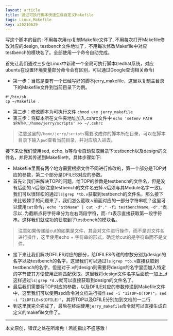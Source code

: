```yaml
---
layout: article
title: 通过可执行脚本快速生成自定义Makefile
tags: Linux,Makefile
key: a20210629
---
```


写这个脚本的目的: 不用每次用cp复制Makefile文件了, 不用每次打开Makefile修改对应的design, testbench文件地址了，不用每次修改Makefile中对应testbench的模块名了。全部使用一个命令自动完成。

<!--more-->

首先让我们通过三步在Linux中新建一个全局可执行脚本(redhat系统，对应ubuntu在设置环境变量部分命令会有区别，可以通过Google查询相关命令)
* 第一步：当然是要有一个已经写好的脚本jerry_makefile，这里以复制主目录下的Makefile文件到当前目录下为例。

```
#!/bin/sh
cp ~/Makefile .
```

* 第二步：修改脚本为可执行文件 `chmod u+x jerry_makefile`
* 第三步：将脚本所在文件夹地址加入.cshrc文件中 `echo 'setenv PATH $PATH\:/home/jerry/scripts' >> ~/.cshrc`

> 注意这里的`/home/jerry/scripts`需要改成你的脚本所在目录，可以在脚本目录下输入`pwd`查看当前目录，并对应填入进去。

接下来让我们使用sed, echo, ls等命令自动获取目录下testbench以及design的文件名，并将其传递到Makefile中。具体步骤如下: 
* Makefile里面有两个地方需要根据文件不同进行修改的，第一个部分是TOP对应的参数，第二个部分是DFILES对应的参数。
* 首先让我们来解决TOP的问题，给TOP的参数是testbench的文件名，但是没有后面的.v后缀(注意testbench的文件名去掉.v后须与其Module名字一致)。我们可以很轻松的通过`ls|grep *tb.v`获取到testbench的文件名，那么接下来比较棘手的问题来了，我们怎么截取.v前面对应的一部分字符串呢？这里可以使用`cut`命令，`echo "$tbName" | cut -d"." -f1 testbenchName`, `-d"."`表示以`.`为截断点将字符串分为左右两段字符，而`-f1`表示直接获取第一段字符串。这样我们就成功的获取到了testbench的模块名。
> 注意如果传递给cut的如果是文件，其会对文件进行操作，而不是对文件名进行操作，这里使用echo + 字符串的形式，确定给cut的是字符串而不是文件。
* 接下来让我们解决DFILES对应的部分，给DFILES传递的参数分别为design的名字以及testbench的名字，这里我们可以通过`ls|grep *tb.v`直接获取到testbench的名字，但是对于.v的design则需要将design的名字里面加入特定的字节使其方便使用正则匹配获取。这里我将design文件名字后面统一加上_d这样通过`ls|grep *d.v`就可以直接获取到design的文件名了。
* 最后我们需要将TOP对应的参数，以及DFILE对应的参数传递到Makefile文件中，这里我们可以使用sed命令对文档进行操作`sed -i "1iTOP=$(TOP)"; sed -i "2iDFILE=$(DFILE)"`，其将TOP以及DFILE分别加到文档的一二行.
* 到这里就完全完成了，最后在终端使用`jerry_makefile`命令就可以直接生成自定义的makefile文件了。

---
本文原创，错误之处在所难免！若能指出不盛感激！
